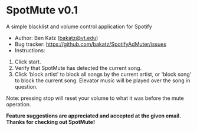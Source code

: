 SpotMute v0.1
================
A simple blacklist and volume control application for Spotify

* Author: Ben Katz (bakatz@vt.edu)
* Bug tracker: <https://github.com/bakatz/SpotifyAdMuter/issues>
* Instructions:

1. Click start.
1. Verify that SpotMute has detected the current song.
1. Click 'block artist' to block all songs by the current artist, or 'block song' to block the current song. 
Elevator music will be played over the song in question.

Note: pressing stop will reset your volume to what it was before the mute operation.

**Feature suggestions are appreciated and accepted at the given email. Thanks for checking out SpotMute!**